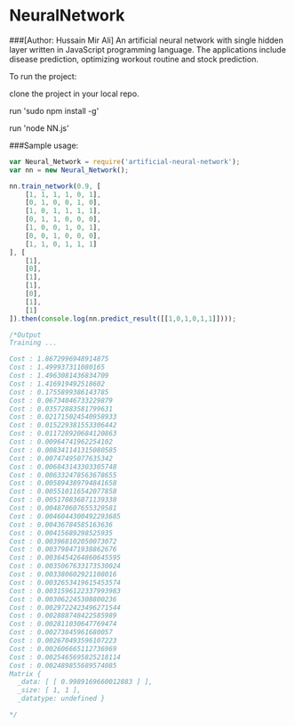 # NeuralNetwork 
###[Author: Hussain Mir Ali]
An artificial neural network with single hidden layer written in JavaScript programming language. The applications include disease prediction, optimizing workout routine and stock prediction. 

To run the project:

clone the project in your local repo.

run 'sudo npm install -g'

run 'node NN.js'

###Sample usage:

```javascript
var Neural_Network = require('artificial-neural-network');
var nn = new Neural_Network();

nn.train_network(0.9, [
    [1, 1, 1, 1, 0, 1],
    [0, 1, 0, 0, 1, 0],
    [1, 0, 1, 1, 1, 1],
    [0, 1, 1, 0, 0, 0],
    [1, 0, 0, 1, 0, 1],
    [0, 0, 1, 0, 0, 0],
    [1, 1, 0, 1, 1, 1]
], [
    [1],
    [0],
    [1],
    [1],
    [0],
    [1],
    [1]
]).then(console.log(nn.predict_result([[1,0,1,0,1,1]])));

/*Output
Training ...

Cost : 1.8672996948914875
Cost : 1.499937311080165
Cost : 1.4963081436834709
Cost : 1.416919492518602
Cost : 0.1755899386143785
Cost : 0.06734046733229879
Cost : 0.03572883581799631
Cost : 0.021715024540958933
Cost : 0.015229381553306442
Cost : 0.011728920684120863
Cost : 0.00964741962254102
Cost : 0.008341141315080585
Cost : 0.00747495077635342
Cost : 0.006843143303305748
Cost : 0.006332478563678655
Cost : 0.005894389794841658
Cost : 0.005510116542077858
Cost : 0.005170836871139338
Cost : 0.004870607655329581
Cost : 0.0046044300492293685
Cost : 0.00436784585163636
Cost : 0.00415689298525935
Cost : 0.003968102050073072
Cost : 0.003798471938862676
Cost : 0.0036454264860645595
Cost : 0.0035067633173530024
Cost : 0.003380602921108016
Cost : 0.0032653419615453574
Cost : 0.0031596122337993983
Cost : 0.003062245308800236
Cost : 0.0029722423496271544
Cost : 0.002888748422585989
Cost : 0.002811030647769474
Cost : 0.00273845961680057
Cost : 0.002670493596107223
Cost : 0.002606665112736969
Cost : 0.0025465695825218114
Cost : 0.002489855689574085
Matrix {
  _data: [ [ 0.9989169660012883 ] ],
  _size: [ 1, 1 ],
  _datatype: undefined }

*/
```
